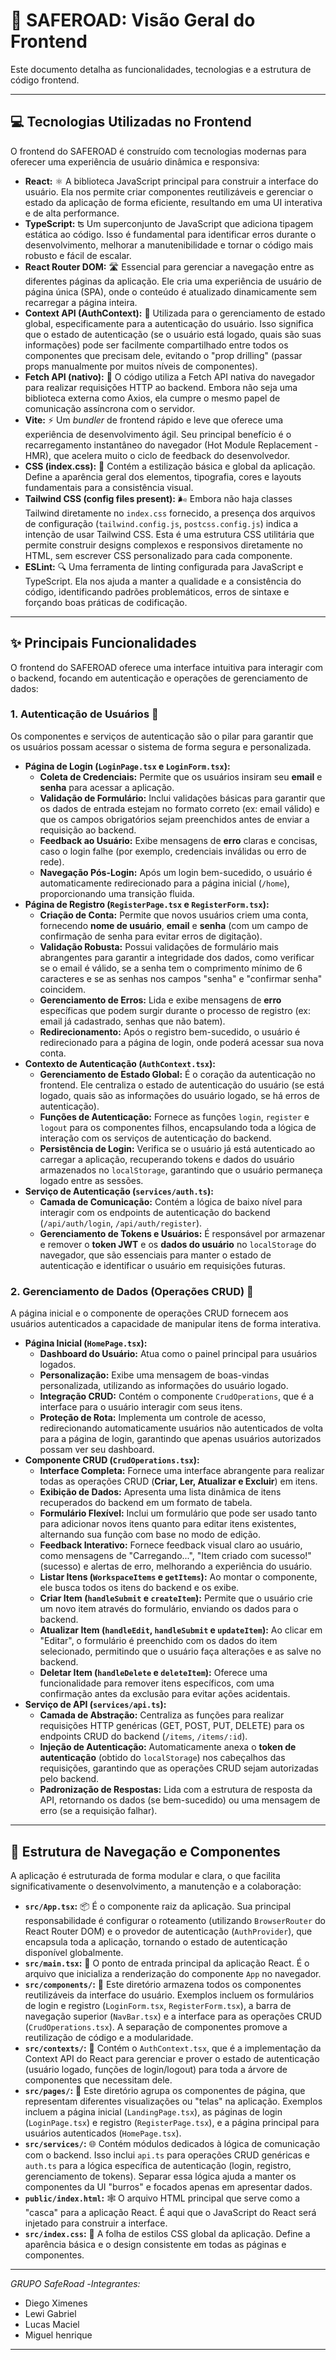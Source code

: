 # 🚀 SAFEROAD: Visão Geral do Frontend

Este documento detalha as funcionalidades, tecnologias e a estrutura de código frontend.

----

## 💻 Tecnologias Utilizadas no Frontend

O frontend do SAFEROAD é construído com tecnologias modernas para oferecer uma experiência de usuário dinâmica e responsiva:

* **React:** ⚛️ A biblioteca JavaScript principal para construir a interface do usuário. Ela nos permite criar componentes reutilizáveis e gerenciar o estado da aplicação de forma eficiente, resultando em uma UI interativa e de alta performance.
* **TypeScript:** ʦ Um superconjunto de JavaScript que adiciona tipagem estática ao código. Isso é fundamental para identificar erros durante o desenvolvimento, melhorar a manutenibilidade e tornar o código mais robusto e fácil de escalar.
* **React Router DOM:** 🛣️ Essencial para gerenciar a navegação entre as diferentes páginas da aplicação. Ele cria uma experiência de usuário de página única (SPA), onde o conteúdo é atualizado dinamicamente sem recarregar a página inteira.
* **Context API (AuthContext):** 🤝 Utilizada para o gerenciamento de estado global, especificamente para a autenticação do usuário. Isso significa que o estado de autenticação (se o usuário está logado, quais são suas informações) pode ser facilmente compartilhado entre todos os componentes que precisam dele, evitando o "prop drilling" (passar props manualmente por muitos níveis de componentes).
* **Fetch API (nativo):** 📡 O código utiliza a Fetch API nativa do navegador para realizar requisições HTTP ao backend. Embora não seja uma biblioteca externa como Axios, ela cumpre o mesmo papel de comunicação assíncrona com o servidor.
* **Vite:** ⚡ Um *bundler* de frontend rápido e leve que oferece uma experiência de desenvolvimento ágil. Seu principal benefício é o recarregamento instantâneo do navegador (Hot Module Replacement - HMR), que acelera muito o ciclo de feedback do desenvolvedor.
* **CSS (index.css):** 🎨 Contém a estilização básica e global da aplicação. Define a aparência geral dos elementos, tipografia, cores e layouts fundamentais para a consistência visual.
* **Tailwind CSS (config files present):** 🌬️ Embora não haja classes Tailwind diretamente no `index.css` fornecido, a presença dos arquivos de configuração (`tailwind.config.js`, `postcss.config.js`) indica a intenção de usar Tailwind CSS. Esta é uma estrutura CSS utilitária que permite construir designs complexos e responsivos diretamente no HTML, sem escrever CSS personalizado para cada componente.
* **ESLint:** 🔍 Uma ferramenta de linting configurada para JavaScript e TypeScript. Ela nos ajuda a manter a qualidade e a consistência do código, identificando padrões problemáticos, erros de sintaxe e forçando boas práticas de codificação.

---

## ✨ Principais Funcionalidades

O frontend do SAFEROAD oferece uma interface intuitiva para interagir com o backend, focando em autenticação e operações de gerenciamento de dados:

### 1. Autenticação de Usuários 🔑

Os componentes e serviços de autenticação são o pilar para garantir que os usuários possam acessar o sistema de forma segura e personalizada.

* **Página de Login (`LoginPage.tsx` e `LoginForm.tsx`):**
    * **Coleta de Credenciais:** Permite que os usuários insiram seu **email** e **senha** para acessar a aplicação.
    * **Validação de Formulário:** Inclui validações básicas para garantir que os dados de entrada estejam no formato correto (ex: email válido) e que os campos obrigatórios sejam preenchidos antes de enviar a requisição ao backend.
    * **Feedback ao Usuário:** Exibe mensagens de **erro** claras e concisas, caso o login falhe (por exemplo, credenciais inválidas ou erro de rede).
    * **Navegação Pós-Login:** Após um login bem-sucedido, o usuário é automaticamente redirecionado para a página inicial (`/home`), proporcionando uma transição fluida.
* **Página de Registro (`RegisterPage.tsx` e `RegisterForm.tsx`):**
    * **Criação de Conta:** Permite que novos usuários criem uma conta, fornecendo **nome de usuário**, **email** e **senha** (com um campo de confirmação de senha para evitar erros de digitação).
    * **Validação Robusta:** Possui validações de formulário mais abrangentes para garantir a integridade dos dados, como verificar se o email é válido, se a senha tem o comprimento mínimo de 6 caracteres e se as senhas nos campos "senha" e "confirmar senha" coincidem.
    * **Gerenciamento de Erros:** Lida e exibe mensagens de **erro** específicas que podem surgir durante o processo de registro (ex: email já cadastrado, senhas que não batem).
    * **Redirecionamento:** Após o registro bem-sucedido, o usuário é redirecionado para a página de login, onde poderá acessar sua nova conta.
* **Contexto de Autenticação (`AuthContext.tsx`):**
    * **Gerenciamento de Estado Global:** É o coração da autenticação no frontend. Ele centraliza o estado de autenticação do usuário (se está logado, quais são as informações do usuário logado, se há erros de autenticação).
    * **Funções de Autenticação:** Fornece as funções `login`, `register` e `logout` para os componentes filhos, encapsulando toda a lógica de interação com os serviços de autenticação do backend.
    * **Persistência de Login:** Verifica se o usuário já está autenticado ao carregar a aplicação, recuperando tokens e dados do usuário armazenados no `localStorage`, garantindo que o usuário permaneça logado entre as sessões.
* **Serviço de Autenticação (`services/auth.ts`):**
    * **Camada de Comunicação:** Contém a lógica de baixo nível para interagir com os endpoints de autenticação do backend (`/api/auth/login`, `/api/auth/register`).
    * **Gerenciamento de Tokens e Usuários:** É responsável por armazenar e remover o **token JWT** e os **dados do usuário** no `localStorage` do navegador, que são essenciais para manter o estado de autenticação e identificar o usuário em requisições futuras.

### 2. Gerenciamento de Dados (Operações CRUD) 📝

A página inicial e o componente de operações CRUD fornecem aos usuários autenticados a capacidade de manipular itens de forma interativa.

* **Página Inicial (`HomePage.tsx`):**
    * **Dashboard do Usuário:** Atua como o painel principal para usuários logados.
    * **Personalização:** Exibe uma mensagem de boas-vindas personalizada, utilizando as informações do usuário logado.
    * **Integração CRUD:** Contém o componente `CrudOperations`, que é a interface para o usuário interagir com seus itens.
    * **Proteção de Rota:** Implementa um controle de acesso, redirecionando automaticamente usuários não autenticados de volta para a página de login, garantindo que apenas usuários autorizados possam ver seu dashboard.
* **Componente CRUD (`CrudOperations.tsx`):**
    * **Interface Completa:** Fornece uma interface abrangente para realizar todas as operações CRUD (**Criar, Ler, Atualizar e Excluir**) em itens.
    * **Exibição de Dados:** Apresenta uma lista dinâmica de itens recuperados do backend em um formato de tabela.
    * **Formulário Flexível:** Inclui um formulário que pode ser usado tanto para adicionar novos itens quanto para editar itens existentes, alternando sua função com base no modo de edição.
    * **Feedback Interativo:** Fornece feedback visual claro ao usuário, como mensagens de "Carregando...", "Item criado com sucesso!" (sucesso) e alertas de erro, melhorando a experiência do usuário.
    * **Listar Itens (`WorkspaceItems` e `getItems`):** Ao montar o componente, ele busca todos os itens do backend e os exibe.
    * **Criar Item (`handleSubmit` e `createItem`):** Permite que o usuário crie um novo item através do formulário, enviando os dados para o backend.
    * **Atualizar Item (`handleEdit`, `handleSubmit` e `updateItem`):** Ao clicar em "Editar", o formulário é preenchido com os dados do item selecionado, permitindo que o usuário faça alterações e as salve no backend.
    * **Deletar Item (`handleDelete` e `deleteItem`):** Oferece uma funcionalidade para remover itens específicos, com uma confirmação antes da exclusão para evitar ações acidentais.
* **Serviço de API (`services/api.ts`):**
    * **Camada de Abstração:** Centraliza as funções para realizar requisições HTTP genéricas (GET, POST, PUT, DELETE) para os endpoints CRUD do backend (`/items`, `/items/:id`).
    * **Injeção de Autenticação:** Automaticamente anexa o **token de autenticação** (obtido do `localStorage`) nos cabeçalhos das requisições, garantindo que as operações CRUD sejam autorizadas pelo backend.
    * **Padronização de Respostas:** Lida com a estrutura de resposta da API, retornando os dados (se bem-sucedido) ou uma mensagem de erro (se a requisição falhar).

---

## 🧭 Estrutura de Navegação e Componentes

A aplicação é estruturada de forma modular e clara, o que facilita significativamente o desenvolvimento, a manutenção e a colaboração:

* **`src/App.tsx`:** 📦 É o componente raiz da aplicação. Sua principal responsabilidade é configurar o roteamento (utilizando `BrowserRouter` do React Router DOM) e o provedor de autenticação (`AuthProvider`), que encapsula toda a aplicação, tornando o estado de autenticação disponível globalmente.
* **`src/main.tsx`:** 🚀 O ponto de entrada principal da aplicação React. É o arquivo que inicializa a renderização do componente `App` no navegador.
* **`src/components/`:** 🧱 Este diretório armazena todos os componentes reutilizáveis da interface do usuário. Exemplos incluem os formulários de login e registro (`LoginForm.tsx`, `RegisterForm.tsx`), a barra de navegação superior (`NavBar.tsx`) e a interface para as operações CRUD (`CrudOperations.tsx`). A separação de componentes promove a reutilização de código e a modularidade.
* **`src/contexts/`:** 🌟 Contém o `AuthContext.tsx`, que é a implementação da Context API do React para gerenciar e prover o estado de autenticação (usuário logado, funções de login/logout) para toda a árvore de componentes que necessitam dele.
* **`src/pages/`:** 📄 Este diretório agrupa os componentes de página, que representam diferentes visualizações ou "telas" na aplicação. Exemplos incluem a página inicial (`LandingPage.tsx`), as páginas de login (`LoginPage.tsx`) e registro (`RegisterPage.tsx`), e a página principal para usuários autenticados (`HomePage.tsx`).
* **`src/services/`:** 🌐 Contém módulos dedicados à lógica de comunicação com o backend. Isso inclui `api.ts` para operações CRUD genéricas e `auth.ts` para a lógica específica de autenticação (login, registro, gerenciamento de tokens). Separar essa lógica ajuda a manter os componentes da UI "burros" e focados apenas em apresentar dados.
* **`public/index.html`:** 🕸️ O arquivo HTML principal que serve como a "casca" para a aplicação React. É aqui que o JavaScript do React será injetado para construir a interface.
* **`src/index.css`:** 💅 A folha de estilos CSS global da aplicação. Define a aparência básica e o design consistente em todas as páginas e componentes.

---
*GRUPO SafeRoad*
-*Integrantes:*
- Diego Ximenes
- Lewi Gabriel
- Lucas Maciel
- Miguel henrique
- --------------------------
